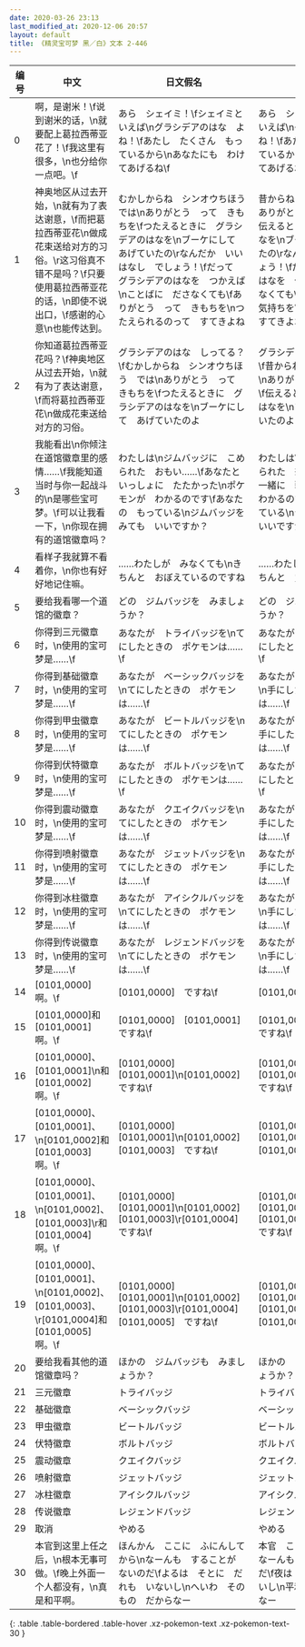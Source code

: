```yaml
---
date: 2020-03-26 23:13
last_modified_at: 2020-12-06 20:57
layout: default
title: 《精灵宝可梦 黑／白》文本 2-446
---
```

| 编号 | 中文 | 日文假名 | 日文汉字 |
| ---- | ---- | ---- | --- |
| 0 | 啊，是谢米！\f说到谢米的话，\n就要配上葛拉西蒂亚花了！\f我这里有很多，\n也分给你一点吧。\f | あら　シェイミ！\fシェイミと　いえば\nグラシデアのはな　よね！\fあたし　たくさん　もっているから\nあなたにも　わけてあげるね\f | あら　シェイミ！\fシェイミと　いえば\nグラシデアのはな　よね！\fあたし　たくさん　持っているから\nあなたにも　わけてあげるね\f |
| 1 | 神奥地区从过去开始，\n就有为了表达谢意，\f而把葛拉西蒂亚花\n做成花束送给对方的习俗。\r这习俗真不错不是吗？\f只要使用葛拉西蒂亚花的话，\n即使不说出口，\f感谢的心意\n也能传达到。 | むかしからね　シンオウちほう　では\nありがとう　って　きもちを\fつたえるときに　グラシデアのはなを\nブーケにして　あげていたの\rなんだか　いい　はなし　でしょう！\fだって　グラシデアのはなを　つかえば\nことばに　ださなくても\fありがとう　って　きもちを\nつたえられるのって　すてきよね | 昔からね　シンオウ地方では\nありがとう　って　気持ちを\f伝えるときに　グラシデアのはなを\nブーケにして　あげていたの\rなんだか　いい　話でしょう！\fだって　グラシデアのはなを　使えば\n言葉に　ださなくても\fありがとう　って　気持ちを\n伝えられるのって　すてきよね |
| 2 | 你知道葛拉西蒂亚花吗？\f神奥地区从过去开始，\n就有为了表达谢意，\f而将葛拉西蒂亚花\n做成花束送给对方的习俗。 | グラシデアのはな　しってる？\fむかしからね　シンオウちほう　では\nありがとう　って　きもちを\fつたえるときに　グラシデアのはなを\nブーケにして　あげていたのよ | グラシデアのはな　知ってる？\f昔からね　シンオウ地方では\nありがとう　って　気持ちを\f伝えるときに　グラシデアのはなを\nブーケにして　あげていたのよ |
| 3 | 我能看出\n你倾注在道馆徽章里的感情……\f我能知道当时与你一起战斗的\n是哪些宝可梦。\f可以让我看一下，\n你现在拥有的道馆徽章吗？ | わたしは\nジムバッジに　こめられた　おもい……\fあなたと　いっしょに　たたかった\nポケモンが　わかるのです\fあなたの　もっている\nジムバッジを　みても　いいですか？ | わたしは\nジムバッジに　こめられた　想い……\fあなたと　一緒に　戦った\nポケモンが　わかるのです\fあなたの　持っている\nジムバッジを　みても　いいですか？ |
| 4 | 看样子我就算不看着你，\n你也有好好地记住嘛。 | ……わたしが　みなくても\nきちんと　おぼえているのですね | ……わたしが　みなくても\nきちんと　覚えているのですね |
| 5 | 要给我看哪一个道馆的徽章？ | どの　ジムバッジを　みましょうか？ | どの　ジムバッジを　みましょうか？ |
| 6 | 你得到三元徽章时，\n使用的宝可梦是……\f | あなたが　トライバッジを\nてにしたときの　ポケモンは……\f | あなたが　トライバッジを\nてにしたときの　ポケモンは……\f |
| 7 | 你得到基础徽章时，\n使用的宝可梦是……\f | あなたが　ベーシックバッジを\nてにしたときの　ポケモンは……\f | あなたが　ベーシックバッジを\n手にしたときの　ポケモンは……\f |
| 8 | 你得到甲虫徽章时，\n使用的宝可梦是……\f | あなたが　ビートルバッジを\nてにしたときの　ポケモンは……\f | あなたが　ビートルバッジを\n手にしたときの　ポケモンは……\f |
| 9 | 你得到伏特徽章时，\n使用的宝可梦是……\f | あなたが　ボルトバッジを\nてにしたときの　ポケモンは……\f | あなたが　ボルトバッジを\n手にしたときの　ポケモンは……\f |
| 10 | 你得到震动徽章时，\n使用的宝可梦是……\f | あなたが　クエイクバッジを\nてにしたときの　ポケモンは……\f | あなたが　クエイクバッジを\n手にしたときの　ポケモンは……\f |
| 11 | 你得到喷射徽章时，\n使用的宝可梦是……\f | あなたが　ジェットバッジを\nてにしたときの　ポケモンは……\f | あなたが　ジェットバッジを\n手にしたときの　ポケモンは……\f |
| 12 | 你得到冰柱徽章时，\n使用的宝可梦是……\f | あなたが　アイシクルバッジを\nてにしたときの　ポケモンは……\f | あなたが　アイシクルバッジを\n手にしたときの　ポケモンは……\f |
| 13 | 你得到传说徽章时，\n使用的宝可梦是……\f | あなたが　レジェンドバッジを\nてにしたときの　ポケモンは……\f | あなたが　レジェンドバッジを\n手にしたときの　ポケモンは……\f |
| 14 | [0101,0000]啊。\f | [0101,0000]　ですね\f | [0101,0000]　ですね\f |
| 15 | [0101,0000]和[0101,0001]啊。\f | [0101,0000]　[0101,0001]　ですね\f | [0101,0000]　[0101,0001]　ですね\f |
| 16 | [0101,0000]、[0101,0001]\n和[0101,0002]啊。\f | [0101,0000]　[0101,0001]\n[0101,0002]　ですね\f | [0101,0000]　[0101,0001]\n[0101,0002]　ですね\f |
| 17 | [0101,0000]、[0101,0001]、\n[0101,0002]和[0101,0003]啊。\f | [0101,0000]　[0101,0001]\n[0101,0002]　[0101,0003]　ですね\f | [0101,0000]　[0101,0001]\n[0101,0002]　[0101,0003]　ですね\f |
| 18 | [0101,0000]、[0101,0001]、\n[0101,0002]、[0101,0003]\r和[0101,0004]啊。\f | [0101,0000]　[0101,0001]\n[0101,0002]　[0101,0003]\r[0101,0004]　ですね\f | [0101,0000]　[0101,0001]\n[0101,0002]　[0101,0003]\r[0101,0004]　ですね\f |
| 19 | [0101,0000]、[0101,0001]、\n[0101,0002]、[0101,0003]、\r[0101,0004]和[0101,0005]啊。\f | [0101,0000]　[0101,0001]\n[0101,0002]　[0101,0003]\r[0101,0004]　[0101,0005]　ですね\f | [0101,0000]　[0101,0001]\n[0101,0002]　[0101,0003]\r[0101,0004]　[0101,0005]　ですね\f |
| 20 | 要给我看其他的道馆徽章吗？ | ほかの　ジムバッジも　みましょうか？ | ほかの　ジムバッジも　みましょうか？ |
| 21 | 三元徽章 | トライバッジ | トライバッジ |
| 22 | 基础徽章 | ベーシックバッジ | ベーシックバッジ |
| 23 | 甲虫徽章 | ビートルバッジ | ビートルバッジ |
| 24 | 伏特徽章 | ボルトバッジ | ボルトバッジ |
| 25 | 震动徽章 | クエイクバッジ | クエイクバッジ |
| 26 | 喷射徽章 | ジェットバッジ | ジェットバッジ |
| 27 | 冰柱徽章 | アイシクルバッジ | アイシクルバッジ |
| 28 | 传说徽章 | レジェンドバッジ | レジェンドバッジ |
| 29 | 取消 | やめる | やめる |
| 30 | 本官到这里上任之后，\n根本无事可做。\f晚上外面一个人都没有，\n真是和平啊。 | ほんかん　ここに　ふにんしてから\nなーんも　することが　ないのだ\fよるは　そとに　だれも　いないし\nへいわ　そのもの　だからなー | 本官　ここに　赴任してから\nなーんも　することが　ないのだ\f夜は　外に　だれも　いないし\n平和　そのもの　だからなー |
{: .table .table-bordered .table-hover .xz-pokemon-text .xz-pokemon-text-30 }